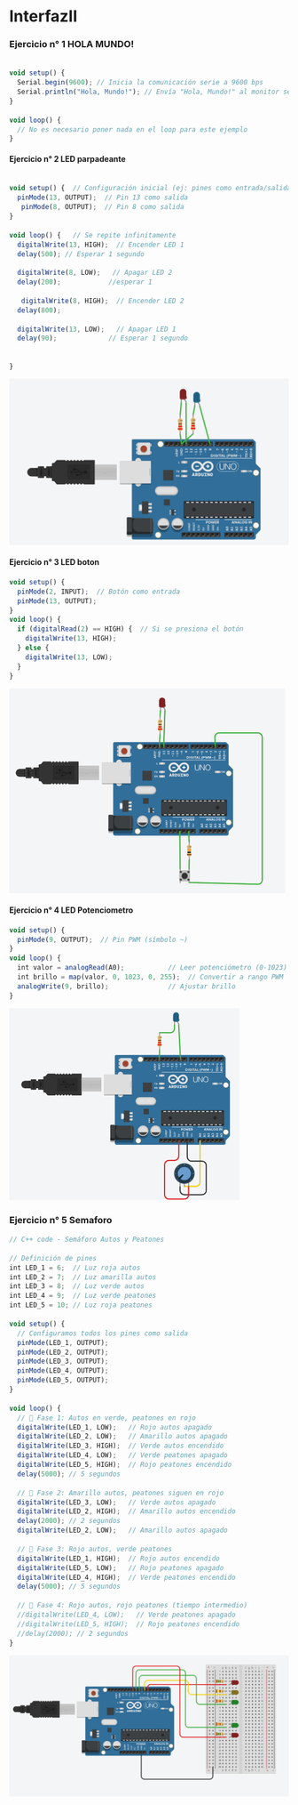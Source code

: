 # InterfazII

### Ejercicio n° 1 HOLA MUNDO! 

```js

void setup() {
  Serial.begin(9600); // Inicia la comunicación serie a 9600 bps
  Serial.println("Hola, Mundo!"); // Envía "Hola, Mundo!" al monitor serie
}

void loop() {
  // No es necesario poner nada en el loop para este ejemplo
}

```

#### Ejercicio n° 2 LED parpadeante 

```js

void setup() {  // Configuración inicial (ej: pines como entrada/salida)
  pinMode(13, OUTPUT);  // Pin 13 como salida
   pinMode(8, OUTPUT);  // Pin 8 como salida
}

void loop() {   // Se repite infinitamente
  digitalWrite(13, HIGH);  // Encender LED 1
  delay(500); // Esperar 1 segundo
  
  digitalWrite(8, LOW);   // Apagar LED 2
  delay(200);            //esperar 1 

   digitalWrite(8, HIGH);  // Encender LED 2
  delay(800);
  
  digitalWrite(13, LOW);   // Apagar LED 1
  delay(90);             // Esperar 1 segundo
  
              
}

```
<img src="https://raw.githubusercontent.com/AlexCR142/InterfazII/refs/heads/main/img/LED%20parpadea.png"/>

#### Ejercicio n° 3 LED boton 

```js
void setup() {
  pinMode(2, INPUT);  // Botón como entrada
  pinMode(13, OUTPUT);
}
void loop() {
  if (digitalRead(2) == HIGH) {  // Si se presiona el botón
    digitalWrite(13, HIGH);
  } else {
    digitalWrite(13, LOW);
  }
}

```
<img src="https://raw.githubusercontent.com/AlexCR142/InterfazII/refs/heads/main/img/LED%20boton.png"/>

#### Ejercicio n° 4 LED Potenciometro

```js
void setup() {
  pinMode(9, OUTPUT);  // Pin PWM (símbolo ~)
}
void loop() {
  int valor = analogRead(A0);           // Leer potenciómetro (0-1023)
  int brillo = map(valor, 0, 1023, 0, 255);  // Convertir a rango PWM
  analogWrite(9, brillo);               // Ajustar brillo
}
```
<img src="https://raw.githubusercontent.com/AlexCR142/InterfazII/refs/heads/main/img/LED%20potenciometro.png"/>

### Ejercicio n° 5 Semaforo

```js
// C++ code - Semáforo Autos y Peatones

// Definición de pines
int LED_1 = 6;  // Luz roja autos
int LED_2 = 7;  // Luz amarilla autos
int LED_3 = 8;  // Luz verde autos
int LED_4 = 9;  // Luz verde peatones
int LED_5 = 10; // Luz roja peatones

void setup() {
  // Configuramos todos los pines como salida
  pinMode(LED_1, OUTPUT);
  pinMode(LED_2, OUTPUT);
  pinMode(LED_3, OUTPUT);
  pinMode(LED_4, OUTPUT);
  pinMode(LED_5, OUTPUT);
}

void loop() {
  // 🚦 Fase 1: Autos en verde, peatones en rojo
  digitalWrite(LED_1, LOW);   // Rojo autos apagado
  digitalWrite(LED_2, LOW);   // Amarillo autos apagado
  digitalWrite(LED_3, HIGH);  // Verde autos encendido
  digitalWrite(LED_4, LOW);   // Verde peatones apagado
  digitalWrite(LED_5, HIGH);  // Rojo peatones encendido
  delay(5000); // 5 segundos

  // 🚦 Fase 2: Amarillo autos, peatones siguen en rojo
  digitalWrite(LED_3, LOW);   // Verde autos apagado
  digitalWrite(LED_2, HIGH);  // Amarillo autos encendido
  delay(2000); // 2 segundos
  digitalWrite(LED_2, LOW);   // Amarillo autos apagado

  // 🚦 Fase 3: Rojo autos, verde peatones
  digitalWrite(LED_1, HIGH);  // Rojo autos encendido
  digitalWrite(LED_5, LOW);   // Rojo peatones apagado
  digitalWrite(LED_4, HIGH);  // Verde peatones encendido
  delay(5000); // 5 segundos

  // 🚦 Fase 4: Rojo autos, rojo peatones (tiempo intermedio)
  //digitalWrite(LED_4, LOW);   // Verde peatones apagado
  //digitalWrite(LED_5, HIGH);  // Rojo peatones encendido
  //delay(2000); // 2 segundos
}
```
<img src="https://raw.githubusercontent.com/AlexCR142/InterfazII/refs/heads/main/img/tinkercad%20semaforo.png"/>


